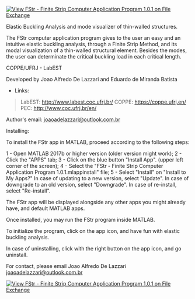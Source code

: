 [![View FStr - Finite Strip Computer Application Program 1.0.1 on File Exchange](https://www.mathworks.com/matlabcentral/images/matlab-file-exchange.svg)](https://www.mathworks.com/matlabcentral/fileexchange/74306-fstr-finite-strip-computer-application-program-1-0-1)

Elastic Buckling Analysis and mode visualizer of thin-walled structures.

The FStr computer application program gives to the user an easy and an intuitive  elastic buckling analysis, through a Finite Strip Method, and its modal visualization of a thin-walled structural element. Besides the modes, the user can determinate the critical buckling load in each critical length.

COPPE/UFRJ - LabEST

Developed by Joao Alfredo De Lazzari and Eduardo de Miranda Batista 


   - Links: 

  > LabEST: http://www.labest.coc.ufrj.br/ 
  > COPPE: https://coppe.ufrj.en/ 
  > PEC: http://www.coc.ufrj.br/en/ 


Author's email: joaoadelazzari@outlook.com.br


Installing:

To install the FStr app in MATLAB, proceed according to the following steps:

1 - Open MATLAB 2017b or higher version (older version might work);
2 - Click the "APPS" tab;
3 - Click on the blue button "Install App". (upper left corner of the screen);
4 - Select the "FStr - Finite Strip Computer Application Program 1.0.1.mlappinstall"
    file;
5 - Select "Install" on "Install to My Apps?" 
    In case of updating to a new version, select "Update".
    In case of downgrade to an old version, select "Downgrade".
    In case of re-install, select "Re-install".

The FStr app will be displayed alongside any other apps you might already have, and default
MATLAB apps.

Once installed, you may run the FStr program inside MATLAB.

To initialize the program, click on the app icon, and have fun with elastic buckling analysis.


In case of uninstalling, click with the right button on the app icon, and go uninstall.


For contact, please email Joao Alfredo De Lazzari
joaoadelazzari@outlook.com.br

[![View FStr - Finite Strip Computer Application Program 1.0.1 on File Exchange](https://www.mathworks.com/matlabcentral/images/matlab-file-exchange.svg)](https://www.mathworks.com/matlabcentral/fileexchange/74306-fstr-finite-strip-computer-application-program-1-0-1)
